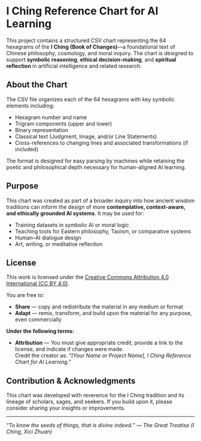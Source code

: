 # I Ching Reference Chart for AI Learning

This project contains a structured CSV chart representing the 64 hexagrams of the **I Ching (Book of Changes)**—a foundational text of Chinese philosophy, cosmology, and moral inquiry. The chart is designed to support **symbolic reasoning**, **ethical decision-making**, and **spiritual reflection** in artificial intelligence and related research.

## About the Chart

The CSV file organizes each of the 64 hexagrams with key symbolic elements including:

- Hexagram number and name  
- Trigram components (upper and lower)  
- Binary representation  
- Classical text (Judgment, Image, and/or Line Statements)  
- Cross-references to changing lines and associated transformations (if included)

The format is designed for easy parsing by machines while retaining the poetic and philosophical depth necessary for human-aligned AI learning.

## Purpose

This chart was created as part of a broader inquiry into how ancient wisdom traditions can inform the design of more **contemplative, context-aware, and ethically grounded AI systems**. It may be used for:

- Training datasets in symbolic AI or moral logic  
- Teaching tools for Eastern philosophy, Taoism, or comparative systems  
- Human–AI dialogue design  
- Art, writing, or meditative reflection

## License

This work is licensed under the [Creative Commons Attribution 4.0 International (CC BY 4.0)](https://creativecommons.org/licenses/by/4.0/).

You are free to:

- **Share** — copy and redistribute the material in any medium or format  
- **Adapt** — remix, transform, and build upon the material for any purpose, even commercially  

**Under the following terms:**

- **Attribution** — You must give appropriate credit, provide a link to the license, and indicate if changes were made.  
  Credit the creator as: *"[Your Name or Project Name], I Ching Reference Chart for AI Learning."*

## Contribution & Acknowledgments

This chart was developed with reverence for the I Ching tradition and its lineage of scholars, sages, and seekers. If you build upon it, please consider sharing your insights or improvements.

---

*“To know the seeds of things, that is divine indeed.”* — *The Great Treatise (I Ching, Xici Zhuan)*
